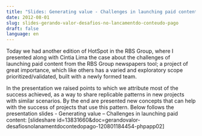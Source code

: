 ```yaml
---
title: "Slides: Generating value - Challenges in launching paid content"
date: 2012-08-01
slug: slides-gerando-valor-desafios-no-lancamentdo-conteudo-pago
draft: false
language: en
---
```


Today we had another edition of HotSpot in the RBS Group, where I presented along with Cintia Lima the case about the challenges of launching paid content from the RBS Group newspapers tool; a project of great importance, which like others has a varied and exploratory scope prioritized/validated, built with a newly formed team.

In the presentation we raised points to which we attribute most of the success achieved, as a way to share replicable patterns in new projects with similar scenarios. By the end are presented new concepts that can help with the success of projects that use this pattern.
Below follows the presentation slides - Generating value – Challenges in launching paid content:
[slideshare id=13831660&doc=gerandovalor-desafiosnolanamentdocontedopago-120801184454-phpapp02]